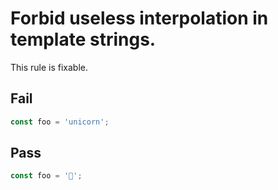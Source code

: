 # Forbid useless interpolation in template strings.

<!-- More detailed description. Remove this comment. -->

This rule is fixable.

## Fail

```js
const foo = 'unicorn';
```

## Pass

```js
const foo = '🦄';
```
